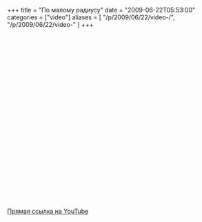 +++
title = "По малому радиусу"
date = "2009-06-22T05:53:00"
categories = ["video"]
aliases = [
    "/p/2009/06/22/video-/",
    "/p/2009/06/22/video-"
]
+++


<object height="385" width="640"><param name="movie" value="https://www.youtube.com/v/erf7rwL3zko&hl=en&fs=1&rel=0&hd=1"></param><param name="allowFullScreen" value="true"></param><param name="allowscriptaccess" value="always"></param><embed src="https://www.youtube.com/v/erf7rwL3zko&hl=en&fs=1&rel=0&hd=1" type="application/x-shockwave-flash" allowscriptaccess="always" allowfullscreen="true" width="640" height="385"></embed></object><br /><br /><a href="https://www.youtube.com/watch?v=erf7rwL3zko">Прямая ссылка на YouTube</a>